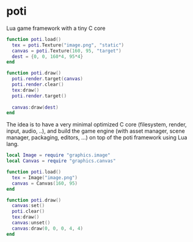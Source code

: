# poti
Lua game framework with a tiny C core

```main.lua
function poti.load()
  tex = poti.Texture("image.png", "static")
  canvas = poti.Texture(160, 95, "target")
  dest = {0, 0, 160*4, 95*4}
end

function poti.draw()
  poti.render.target(canvas)
  poti.render.clear()
  tex:draw()
  poti.render.target()
  
  canvas:draw(dest)
end
```

The idea is to have a very minimal optimized C core (filesystem, render, input, audio, ..), and build the game engine (with asset manager, scene manager, packaging, editors, ...) on top of the poti framework using Lua lang.

```main.lua
local Image = require "graphics.image"
local Canvas = require "graphics.canvas"

function poti.load()
  tex = Image("image.png")
  canvas = Canvas(160, 95)
end

function poti.draw()
  canvas:set()
  poti.clear()
  tex:draw()
  canvas:unset()
  canvas:draw(0, 0, 0, 4, 4)
end
```
